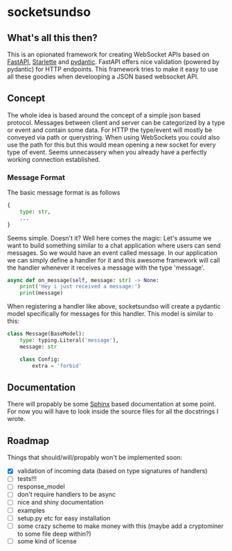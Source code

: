 # socketsundso

## What's all this then?
This is an opionated framework for creating WebSocket APIs based on [FastAPI](https://fastapi.tiangolo.com/), [Starlette](https://www.starlette.io/) and [pydantic](https://pydantic-docs.helpmanual.io/).
FastAPI offers nice validation (powered by pydantic) for HTTP endpoints. This framework tries to make it easy to use all these goodies when develooping a JSON based websocket API.

## Concept
The whole idea is based around the concept of a simple json based protocol. Messages between client and server can be categorized by a type or event and contain some data.
For HTTP the type/event will mostly be conveyed via path or querystring. When using WebSockets you could also use the path for this but this would mean opening a new socket for every type of event. Seems unnecassery when you already have a perfectly working connection established.

### Message Format
The basic message format is as follows
```python
{
	type: str,
	...
}
```

Seems simple. Doesn't it? Well here comes the magic: Let's assume we want to build something similar to a chat application where users can send messages. So we would have an event called message. In our application we can simply define a handler for it and this awesome framework will call the handler whenever it receives a message with the type 'message'.

```python
async def on_message(self, message: str) -> None:
	print('Hey i just received a message:')
	print(message)
```

When registering a handler like above, socketsundso will create a pydantic model specifically for messages for this handler.
This model is similar to this:
```python
class Message(BaseModel):
	type: typing.Literal('message'),
	message: str

	class Config:
		extra = 'forbid'
```

## Documentation
There will propably be some [Sphinx](https://www.sphinx-doc.org/) based documentation at some point. For now you will have to look inside the source files for all the docstrings I wrote.


## Roadmap
Things that should/will/propably won't be implemented soon:

- [x] validation of incoming data (based on type signatures of handlers)
- [ ] tests!!!
- [ ] response_model
- [ ] don't require handlers to be async
- [ ] nice and shiny documentation
- [ ] examples
- [ ] setup.py etc for easy installation
- [ ] some crazy scheme to make money with this (maybe add a cryptominer to some file deep within?)
- [ ] some kind of license

